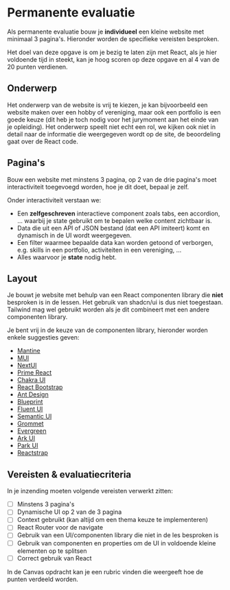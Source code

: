 # Permanente evaluatie

Als permanente evaluatie bouw je **individueel** een kleine website met minimaal 3 pagina's.
Hieronder worden de specifieke vereisten besproken.

Het doel van deze opgave is om je bezig te laten zijn met React, als je hier voldoende tijd in steekt, kan je
hoog scoren op deze opgave en al 4 van de 20 punten verdienen.

## Onderwerp

Het onderwerp van de website is vrij te kiezen, je kan bijvoorbeeld een website maken over een hobby of vereniging, maar
ook een portfolio is een goede keuze (dit heb je toch nodig voor het jurymoment aan het einde van je opleiding).
Het onderwerp speelt niet echt een rol, we kijken ook niet in detail naar de informatie die weergegeven wordt op de
site, de beoordeling gaat over de React code.

## Pagina's

Bouw een website met minstens 3 pagina, op 2 van de drie pagina's moet interactiviteit toegevoegd worden, hoe je dit
doet, bepaal je zelf.

Onder interactiviteit verstaan we:

- Een **zelfgeschreven** interactieve component zoals tabs, een accordion, ... waarbij je state gebruikt om te bepalen
  welke content zichtbaar is.
- Data die uit een API of JSON bestand (dat een API imiteert) komt en dynamisch in de UI wordt weergegeven.
- Een filter waarmee bepaalde data kan worden getoond of verborgen, e.g. skills in een portfolio, activiteiten in een
  vereniging, ...
- Alles waarvoor je **state** nodig hebt.

## Layout

Je bouwt je website met behulp van een React componenten library die **niet** besproken is in de lessen.
Het gebruik van shadcn/ui is dus niet toegestaan.
Tailwind mag wel gebruikt worden als je dit combineert met een andere componenten library.

Je bent vrij in de keuze van de componenten library, hieronder worden enkele suggesties geven:

* [Mantine](https://mantine.dev/)
* [MUI](https://mui.com/)
* [NextUI](https://nextui.org)
* [Prime React](https://primereact.org/)
* [Chakra UI](https://chakra-ui.com/)
* [React Bootstrap](https://react-bootstrap.netlify.app/)
* [Ant Design](https://ant.design/)
* [Blueprint](https://blueprintjs.com)
* [Fluent UI](https://fluent2.microsoft.design/components/web/react)
* [Semantic UI](https://react.semantic-ui.com/)
* [Grommet](https://v2.grommet.io/)
* [Evergreen](https://evergreen.segment.com)
* [Ark UI](https://ark-ui.com)
* [Park UI](https://park-ui.com/)
* [Reactstrap](https://reactstrap.github.io)

## Vereisten & evaluatiecriteria

In je inzending moeten volgende vereisten verwerkt zitten:

- [ ] Minstens 3 pagina's
- [ ] Dynamische UI op 2 van de 3 pagina
- [ ] Context gebruikt (kan altijd om een thema keuze te implementeren)
- [ ] React Router voor de navigate
- [ ] Gebruik van een UI/componenten library die niet in de les besproken is
- [ ] Gebruik van componenten en properties om de UI in voldoende kleine elementen op te splitsen
- [ ] Correct gebruik van React

In de Canvas opdracht kan je een rubric vinden die weergeeft hoe de punten verdeeld worden.